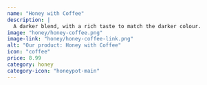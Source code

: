 ```yaml
---
name: "Honey with Coffee"
description: |
  A darker blend, with a rich taste to match the darker colour.
image: "honey/honey-coffee.png"
image-link: "honey/honey-coffee-link.png"
alt: "Our product: Honey with Coffee"
icon: "coffee"
price: 8.99
category: honey
category-icon: "honeypot-main"
---
```

